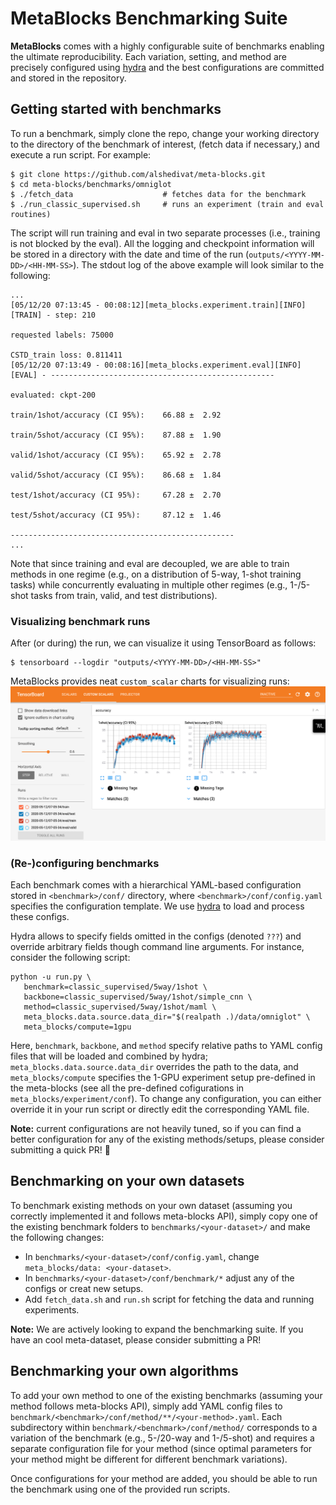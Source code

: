 # MetaBlocks Benchmarking Suite

**MetaBlocks** comes with a highly configurable suite of benchmarks enabling the ultimate reproducibility.
Each variation, setting, and method are precisely configured using [hydra](https://hydra.cc) and the best configurations are committed and stored in the repository.

## Getting started with benchmarks

To run a benchmark, simply clone the repo, change your working directory to the directory of the benchmark of interest, (fetch data if necessary,) and execute a run script.
For example:
```shell script
$ git clone https://github.com/alshedivat/meta-blocks.git
$ cd meta-blocks/benchmarks/omniglot
$ ./fetch_data                    # fetches data for the benchmark
$ ./run_classic_supervised.sh     # runs an experiment (train and eval routines)
```
The script will run training and eval in two separate processes (i.e., training is not blocked by the eval).
All the logging and checkpoint information will be stored in a directory with the date and time of the run (`outputs/<YYYY-MM-DD>/<HH-MM-SS>`).
The stdout log of the above example will look similar to the following:
```
...
[05/12/20 07:13:45 - 00:08:12][meta_blocks.experiment.train][INFO][TRAIN] - step: 210
                                                                            requested labels: 75000
                                                                            CSTD_train loss: 0.811411
[05/12/20 07:13:49 - 00:08:16][meta_blocks.experiment.eval][INFO][EVAL] - --------------------------------------------------
                                                                          evaluated: ckpt-200
                                                                          train/1shot/accuracy (CI 95%):    66.88 ±  2.92
                                                                          train/5shot/accuracy (CI 95%):    87.88 ±  1.90
                                                                          valid/1shot/accuracy (CI 95%):    65.92 ±  2.78
                                                                          valid/5shot/accuracy (CI 95%):    86.68 ±  1.84
                                                                          test/1shot/accuracy (CI 95%):     67.28 ±  2.70
                                                                          test/5shot/accuracy (CI 95%):     87.12 ±  1.46
                                                                          --------------------------------------------------
...
```
Note that since training and eval are decoupled, we are able to train methods in one regime (e.g., on a distribution of 5-way, 1-shot training tasks) while concurrently evaluating in multiple other regimes (e.g., 1-/5-shot tasks from train, valid, and test distributions).

### Visualizing benchmark runs

After (or during) the run, we can visualize it using TensorBoard as follows:
```shell script
$ tensorboard --logdir "outputs/<YYYY-MM-DD>/<HH-MM-SS>"
```
MetaBlocks provides neat `custom_scalar` charts for visualizing runs:
![TensorBoard sample run](../docs/_static/img/tensorboard_sample_run.png)

### (Re-)configuring benchmarks

Each benchmark comes with a hierarchical YAML-based configuration stored in `<benchmark>/conf/` directory, where `<benchmark>/conf/config.yaml` specifies the configuration template.
 We use [hydra](https://hydra.cc) to load and process these configs.
 
 Hydra allows to specify fields omitted in the configs (denoted `???`) and override arbitrary fields though command line arguments.
 For instance, consider the following script:
 ```shell script
python -u run.py \
    benchmark=classic_supervised/5way/1shot \
    backbone=classic_supervised/5way/1shot/simple_cnn \
    method=classic_supervised/5way/1shot/maml \
    meta_blocks.data.source.data_dir="$(realpath .)/data/omniglot" \
    meta_blocks/compute=1gpu
```
Here, `benchmark`, `backbone`, and `method` specify relative paths to YAML config files that will be loaded and combined by hydra; `meta_blocks.data.source.data_dir` overrides the path to the data, and `meta_blocks/compute` specifies the 1-GPU experiment setup pre-defined in the meta-blocks (see all the pre-defined cofigurations in `meta_blocks/experiment/conf`).
To change any configuration, you can either override it in your run script or directly edit the corresponding YAML file.

**Note:** current configurations are not heavily tuned, so if you can find a better configuration for any of the existing methods/setups, please consider submitting a quick PR! :pray:

## Benchmarking on your own datasets

To benchmark existing methods on your own dataset (assuming you correctly implemented it and follows meta-blocks API), simply copy one of the existing benchmark folders to `benchmarks/<your-dataset>/` and make the following changes:
* In `benchmarks/<your-dataset>/conf/config.yaml`, change `meta_blocks/data: <your-dataset>`.
* In `benchmarks/<your-dataset>/conf/benchmark/*` adjust any of the configs or creat new setups.
* Add `fetch_data.sh` and `run.sh` script for fetching the data and running experiments.

**Note:** We are actively looking to expand the benchmarking suite.
If you have an cool meta-dataset, please consider submitting a PR!

## Benchmarking your own algorithms

To add your own method to one of the existing benchmarks (assuming your method follows meta-blocks API), simply add YAML config files to `benchmark/<benchmark>/conf/method/**/<your-method>.yaml`.
Each subdirectory within `benchmark/<benchmark>/conf/method/` corresponds to a variation of the benchmark (e.g., 5-/20-way and 1-/5-shot) and requires a separate configuration file for your method (since optimal parameters for your method might be different for different benchmark variations).

Once configurations for your method are added, you should be able to run the benchmark using one of the provided run scripts.
